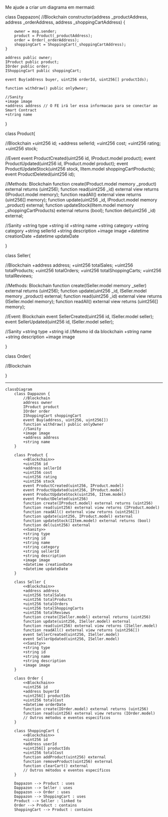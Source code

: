 Me ajude a criar um diagrama em mermaid:

class Dappazon{
    //Blockchain
    constructor(address _productAddress,
                address _orderAddress,
                address _shoppingCartAddress) {

        owner = msg.sender;
        product = Product(_productAddress);
        order = Order(_orderAddress);
        shoppingCart = ShoppingCart(_shoppingCartAddress);
    }

    address public owner;
    IProduct public product;
    IOrder public order;
    IShoppingCart public shoppingCart;

    event Buy(address buyer, uint256 orderId, uint256[] productIds);

    function withdraw() public onlyOwner;

    //Sanity
    +image image
    +address address // O FE irá ler essa informacao para se conectar ao Smart Contract
    +string name
}

class Product{

//Blockchain
+uint256 id;
+address sellerId;
+uint256 cost;
+uint256 rating;
+uint256 stock;

//Event
event ProductCreated(uint256 id, IProduct.model product);
event ProductUpdated(uint256 id, IProduct.model product);
event ProductUpdateStock(uint256 stock, IItem.model shoppingCartProducts);
event ProductDeleted(uint256 id);

//Methods: Blockchain
function create(IProduct.model memory _product) external returns (uint256);
function read(uint256 _id) external view returns (IProduct.model memory);
function readAll() external view returns (uint256[] memory);
function update(uint256 _id, IProduct.model memory _product) external;
function updateStock(IItem.model memory _shoppingCartProducts) external returns (bool);
function del(uint256 _id) external;

//Sanity
+string type
+string id
+string name
+string category
+string category
+string sellerId
+string description
+image image
+datetime creationDate
+datetime updateDate

}

class Seller{

//Blockchain
+address address;
+uint256 totalSales;
+uint256 totalProducts;
+uint256 totalOrders;
+uint256 totalShoppingCarts;
+uint256 totalReviews;

//Methods: Blockchain
function create(ISeller.model memory _seller) external returns (uint256);
function update(uint256 _id, ISeller.model memory _product) external;
function read(uint256 _id) external view returns (ISeller.model memory);
function readAll() external view returns (uint256[] memory);

//Event: Blockchain
event SellerCreated(uint256 id, ISeller.model seller);
event SellerUpdated(uint256 id, ISeller.model seller);

//Sanity
+string type
+string id //Mesmo id da blockchain
+string name
+string description
+image image

}

class Order{

//Blockchain


}

----

```mermaid
classDiagram
    class Dappazon {
        //Blockchain
        address owner
        IProduct product
        IOrder order
        IShoppingCart shoppingCart
        event Buy(address, uint256, uint256[])
        function withdraw() public onlyOwner
        //Sanity
        +image image
        +address address
        +string name
    }

    class Product {
        <<Blockchain>>
        +uint256 id
        +address sellerId
        +uint256 cost
        +uint256 rating
        +uint256 stock
        event ProductCreated(uint256, IProduct.model)
        event ProductUpdated(uint256, IProduct.model)
        event ProductUpdateStock(uint256, IItem.model)
        event ProductDeleted(uint256)
        function create(IProduct.model) external returns (uint256)
        function read(uint256) external view returns (IProduct.model)
        function readAll() external view returns (uint256[])
        function update(uint256, IProduct.model) external
        function updateStock(IItem.model) external returns (bool)
        function del(uint256) external
        <<Sanity>>
        +string type
        +string id
        +string name
        +string category
        +string sellerId
        +string description
        +image image
        +datetime creationDate
        +datetime updateDate
    }

    class Seller {
        <<Blockchain>>
        +address address
        +uint256 totalSales
        +uint256 totalProducts
        +uint256 totalOrders
        +uint256 totalShoppingCarts
        +uint256 totalReviews
        function create(ISeller.model) external returns (uint256)
        function update(uint256, ISeller.model) external
        function read(uint256) external view returns (ISeller.model)
        function readAll() external view returns (uint256[])
        event SellerCreated(uint256, ISeller.model)
        event SellerUpdated(uint256, ISeller.model)
        <<Sanity>>
        +string type
        +string id
        +string name
        +string description
        +image image
    }

    class Order {
        <<Blockchain>>
        +uint256 id
        +address buyerId
        +uint256[] productIds
        +uint256 totalCost
        +datetime orderDate
        function create(IOrder.model) external returns (uint256)
        function read(uint256) external view returns (IOrder.model)
        // Outros métodos e eventos específicos
    }

    class ShoppingCart {
        <<Blockchain>>
        +uint256 id
        +address userId
        +uint256[] productIds
        +uint256 totalCost
        function addProduct(uint256) external
        function removeProduct(uint256) external
        function clearCart() external
        // Outros métodos e eventos específicos
    }

    Dappazon --> Product : uses
    Dappazon --> Seller : uses
    Dappazon --> Order : uses
    Dappazon --> ShoppingCart : uses
    Product --> Seller : linked to
    Order --> Product : contains
    ShoppingCart --> Product : contains

```